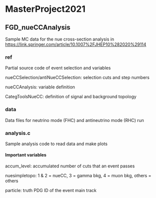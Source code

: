 # MasterProject2021

## FGD_nueCCAnalysis
Sample MC data for the nue cross-section analysis in https://link.springer.com/article/10.1007%2FJHEP10%282020%29114

### ref
Partial source code of event selection and variables

nueCCSelection/antiNueCCSelection: selection cuts and step numbers

nueCCAnalysis: variable definition

CategToolsNueCC: definition of signal and background topology

### data
Data files for neutrino mode (FHC) and antineutrino mode (RHC) run

### analysis.c
Sample analysis code to read data and make plots
#### Important variables
accum_level: accumulated number of cuts that an event passes

nuesimpletopo: 1 & 2 = nueCC, 3 = gamma bkg, 4 = muon bkg, others = others

particle: truth PDG ID of the event main track 